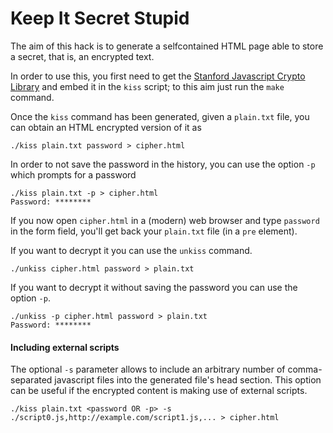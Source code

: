# Keep It Secret Stupid

The aim of this hack is to generate a selfcontained HTML page able to store
a secret, that is, an encrypted text.

In order to use this, you first need to get the [Stanford Javascript Crypto Library](http://bitwiseshiftleft.github.io/sjcl/) and embed it in the `kiss` script; to this aim just run the `make` command.

Once the `kiss` command has been generated, given a `plain.txt` file, you can obtain an HTML encrypted version of it as

    ./kiss plain.txt password > cipher.html

In order to not save the password in the history, you can use the option `-p` which prompts for a password

    ./kiss plain.txt -p > cipher.html
	Password: ********

If you now open `cipher.html` in a (modern) web browser and type `password` in the form field, you'll get back your `plain.txt` file (in a `pre` element).

If you want to decrypt it you can use the `unkiss` command.

    ./unkiss cipher.html password > plain.txt

If you want to decrypt it without saving the password you can use the option `-p`.

	./unkiss -p cipher.html password > plain.txt
	Password: ********

#### Including external scripts

The optional `-s` parameter allows to include an arbitrary number of comma-separated javascript files into the generated file's head section. This option can be useful if the encrypted content is making use of external scripts.

    ./kiss plain.txt <password OR -p> -s ./script0.js,http://example.com/script1.js,... > cipher.html

